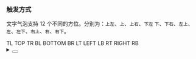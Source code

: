 ### 触发方式

文字气泡支持 12 个不同的方位。分别为：`上左`、`上`、`上右`、`下左` `下`、`下右`、`左上`、`左`、`左下`、`右上`、`右`、`右下`。

<div class="cell-demo vp-raw">
  <div :style="{ position: 'relative', width: '440px', height: '280px' }">
    <yc-tooltip position="tl">
      <yc-button
        class="button"
        :style="{ position: 'absolute', top: '0', left: '70px' }"
        >TL</yc-button
      >
      <template #content>
        <p>Here is the text content</p>
        <p>Here is the text content</p>
      </template>
    </yc-tooltip>
    <yc-tooltip position="top">
      <yc-button
        class="button"
        :style="{ position: 'absolute', top: '0', left: '180px' }"
        >TOP</yc-button
      >
      <template #content>
        <p>Here is the text content</p>
        <p>Here is the text content</p>
      </template>
    </yc-tooltip>
    <yc-tooltip position="tr">
      <yc-button
        class="button"
        :style="{ position: 'absolute', top: '0', left: '290px' }"
        >TR</yc-button
      >
      <template #content>
        <p>Here is the text content</p>
        <p>Here is the text content</p>
      </template>
    </yc-tooltip>
    <yc-tooltip position="bl">
      <yc-button
        class="button"
        :style="{ position: 'absolute', top: '240px', left: '70px' }"
        >BL</yc-button
      >
      <template #content>
        <p>Here is the text content</p>
        <p>Here is the text content</p>
      </template>
    </yc-tooltip>
    <yc-tooltip position="bottom">
      <yc-button
        class="button"
        :style="{ position: 'absolute', top: '240px', left: '180px' }"
        >BOTTOM</yc-button
      >
      <template #content>
        <p>Here is the text content</p>
        <p>Here is the text content</p>
      </template>
    </yc-tooltip>
    <yc-tooltip position="br">
      <yc-button
        class="button"
        :style="{ position: 'absolute', top: '240px', left: '290px' }"
        >BR</yc-button
      >
      <template #content>
        <p>Here is the text content</p>
        <p>Here is the text content</p>
      </template>
    </yc-tooltip>
    <yc-tooltip position="lt">
      <yc-button
        class="button"
        :style="{ position: 'absolute', top: '60px', left: '10px' }"
        >LT</yc-button
      >
      <template #content>
        <p>Here is the text content</p>
        <p>Here is the text content</p>
      </template>
    </yc-tooltip>
    <yc-tooltip position="left">
      <yc-button
        class="button"
        :style="{ position: 'absolute', top: '120px', left: '10px' }"
        >LEFT</yc-button
      >
      <template #content>
        <p>Here is the text content</p>
        <p>Here is the text content</p>
      </template>
    </yc-tooltip>
    <yc-tooltip position="lb">
      <yc-button
        class="button"
        :style="{ position: 'absolute', top: '180px', left: '10px' }"
        >LB</yc-button
      >
      <template #content>
        <p>Here is the text content</p>
        <p>Here is the text content</p>
      </template>
    </yc-tooltip>
    <yc-tooltip position="rt">
      <yc-button
        class="button"
        :style="{ position: 'absolute', top: '60px', left: '350px' }"
        >RT</yc-button
      >
      <template #content>
        <p>Here is the text content</p>
        <p>Here is the text content</p>
      </template>
    </yc-tooltip>
    <yc-tooltip position="right">
      <yc-button
        class="button"
        :style="{ position: 'absolute', top: '120px', left: '350px' }"
        >RIGHT</yc-button
      >
      <template #content>
        <p>Here is the text content</p>
        <p>Here is the text content</p>
      </template>
    </yc-tooltip>
    <yc-tooltip position="rb">
      <yc-button
        class="button"
        :style="{ position: 'absolute', top: '180px', left: '350px' }"
        >RB</yc-button
      >
      <template #content>
        <p>Here is the text content</p>
        <p>Here is the text content</p>
      </template>
    </yc-tooltip>
  </div>
</div>

<details>
<summary>
 <button class="code-btn"  >
    <icon-code />
 </button>
</summary>

```vue
<template>
  <div :style="{ position: 'relative', width: '440px', height: '280px' }">
    <yc-tooltip position="tl">
      <yc-button
        class="button"
        :style="{ position: 'absolute', top: '0', left: '70px' }"
        >TL</yc-button
      >
      <template #content>
        <p>Here is the text content</p>
        <p>Here is the text content</p>
      </template>
    </yc-tooltip>
    <yc-tooltip position="top">
      <yc-button
        class="button"
        :style="{ position: 'absolute', top: '0', left: '180px' }"
        >TOP</yc-button
      >
      <template #content>
        <p>Here is the text content</p>
        <p>Here is the text content</p>
      </template>
    </yc-tooltip>
    <yc-tooltip position="tr">
      <yc-button
        class="button"
        :style="{ position: 'absolute', top: '0', left: '290px' }"
        >TR</yc-button
      >
      <template #content>
        <p>Here is the text content</p>
        <p>Here is the text content</p>
      </template>
    </yc-tooltip>
    <yc-tooltip position="bl">
      <yc-button
        class="button"
        :style="{ position: 'absolute', top: '240px', left: '70px' }"
        >BL</yc-button
      >
      <template #content>
        <p>Here is the text content</p>
        <p>Here is the text content</p>
      </template>
    </yc-tooltip>
    <yc-tooltip position="bottom">
      <yc-button
        class="button"
        :style="{ position: 'absolute', top: '240px', left: '180px' }"
        >BOTTOM</yc-button
      >
      <template #content>
        <p>Here is the text content</p>
        <p>Here is the text content</p>
      </template>
    </yc-tooltip>
    <yc-tooltip position="br">
      <yc-button
        class="button"
        :style="{ position: 'absolute', top: '240px', left: '290px' }"
        >BR</yc-button
      >
      <template #content>
        <p>Here is the text content</p>
        <p>Here is the text content</p>
      </template>
    </yc-tooltip>
    <yc-tooltip position="lt">
      <yc-button
        class="button"
        :style="{ position: 'absolute', top: '60px', left: '10px' }"
        >LT</yc-button
      >
      <template #content>
        <p>Here is the text content</p>
        <p>Here is the text content</p>
      </template>
    </yc-tooltip>
    <yc-tooltip position="left">
      <yc-button
        class="button"
        :style="{ position: 'absolute', top: '120px', left: '10px' }"
        >LEFT</yc-button
      >
      <template #content>
        <p>Here is the text content</p>
        <p>Here is the text content</p>
      </template>
    </yc-tooltip>
    <yc-tooltip position="lb">
      <yc-button
        class="button"
        :style="{ position: 'absolute', top: '180px', left: '10px' }"
        >LB</yc-button
      >
      <template #content>
        <p>Here is the text content</p>
        <p>Here is the text content</p>
      </template>
    </yc-tooltip>
    <yc-tooltip position="rt">
      <yc-button
        class="button"
        :style="{ position: 'absolute', top: '60px', left: '350px' }"
        >RT</yc-button
      >
      <template #content>
        <p>Here is the text content</p>
        <p>Here is the text content</p>
      </template>
    </yc-tooltip>
    <yc-tooltip position="right">
      <yc-button
        class="button"
        :style="{ position: 'absolute', top: '120px', left: '350px' }"
        >RIGHT</yc-button
      >
      <template #content>
        <p>Here is the text content</p>
        <p>Here is the text content</p>
      </template>
    </yc-tooltip>
    <yc-tooltip position="rb">
      <yc-button
        class="button"
        :style="{ position: 'absolute', top: '180px', left: '350px' }"
        >RB</yc-button
      >
      <template #content>
        <p>Here is the text content</p>
        <p>Here is the text content</p>
      </template>
    </yc-tooltip>
  </div>
</template>

<style lang="less">
.button {
  width: 100px;
}
</style>
```

</details>
